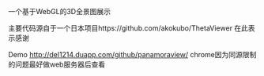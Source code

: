 一个基于WebGL的3D全景图展示

主要代码源自于一个日本项目https://github.com/akokubo/ThetaViewer
在此表示感谢



Demo http://del1214.duapp.com/github/panamoraview/
chrome因为同源限制的问题最好做web服务器后查看
